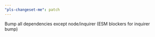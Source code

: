 ```yaml
---
"pls-changeset-me": patch
---
```


Bump all dependencies except node/inquirer (ESM blockers for inquirer bump)
